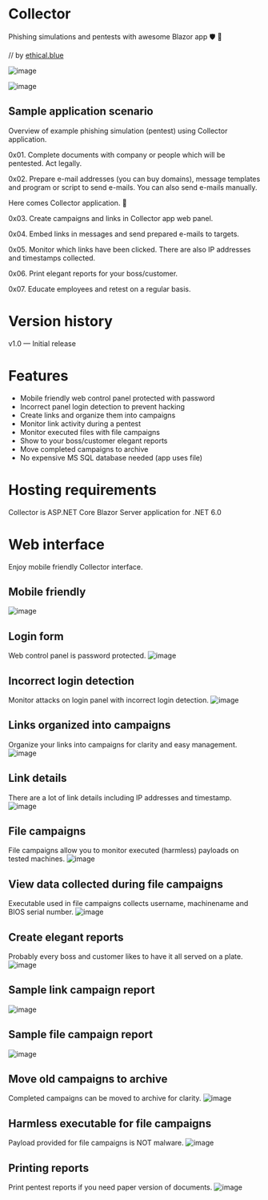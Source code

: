 # Collector
Phishing simulations and pentests with awesome Blazor app 🛡️ 🧪 

// by [ethical.blue](https://ethical.blue/)

![image](https://github.com/ethicalblue/CollectorApp/blob/main/images/live.png)

![image](https://github.com/ethicalblue/CollectorApp/blob/main/images/blazor.png)

## Sample application scenario

Overview of example phishing simulation (pentest) using Collector application.

0x01. Complete documents with company or people which will be pentested. Act legally.

0x02. Prepare e-mail addresses (you can buy domains), message templates and program or script to send e-mails. You can also send e-mails manually.

Here comes Collector application. 🙂

0x03. Create campaigns and links in Collector app web panel.

0x04. Embed links in messages and send prepared e-mails to targets.

0x05. Monitor which links have been clicked. There are also IP addresses and timestamps collected.

0x06. Print elegant reports for your boss/customer.

0x07. Educate employees and retest on a regular basis.

# Version history
v1.0 — Initial release

# Features
+ Mobile friendly web control panel protected with password
+ Incorrect panel login detection to prevent hacking
+ Create links and organize them into campaigns
+ Monitor link activity during a pentest
+ Monitor executed files with file campaigns
+ Show to your boss/customer elegant reports
+ Move completed campaigns to archive
+ No expensive MS SQL database needed (app uses file)

# Hosting requirements
Collector is ASP.NET Core Blazor Server application for .NET 6.0

# Web interface
Enjoy mobile friendly Collector interface.

## Mobile friendly
![image](https://github.com/ethicalblue/CollectorApp/blob/main/images/mobilefriendly1.png)

## Login form
Web control panel is password protected.
![image](https://github.com/ethicalblue/CollectorApp/blob/main/images/collector1.png)

## Incorrect login detection
Monitor attacks on login panel with incorrect login detection.
![image](https://github.com/ethicalblue/CollectorApp/blob/main/images/collector2.png)

## Links organized into campaigns
Organize your links into campaigns for clarity and easy management.
![image](https://github.com/ethicalblue/CollectorApp/blob/main/images/collector3.png)

## Link details
There are a lot of link details including IP addresses and timestamp.
![image](https://github.com/ethicalblue/CollectorApp/blob/main/images/collector4.png)

## File campaigns
File campaigns allow you to monitor executed (harmless) payloads on tested machines.
![image](https://github.com/ethicalblue/CollectorApp/blob/main/images/collector5.png)

## View data collected during file campaigns
Executable used in file campaigns collects username, machinename and BIOS serial number.
![image](https://github.com/ethicalblue/CollectorApp/blob/main/images/collector6.png)

## Create elegant reports
Probably every boss and customer likes to have it all served on a plate.
![image](https://github.com/ethicalblue/CollectorApp/blob/main/images/collector7.png)

## Sample link campaign report
![image](https://github.com/ethicalblue/CollectorApp/blob/main/images/collector8.png)

## Sample file campaign report
![image](https://github.com/ethicalblue/CollectorApp/blob/main/images/collector9.png)

## Move old campaigns to archive
Completed campaigns can be moved to archive for clarity.
![image](https://github.com/ethicalblue/CollectorApp/blob/main/images/collector10.png)

## Harmless executable for file campaigns
Payload provided for file campaigns is NOT malware.
![image](https://github.com/ethicalblue/CollectorApp/blob/main/images/collector11.png)

## Printing reports
Print pentest reports if you need paper version of documents.
![image](https://github.com/ethicalblue/CollectorApp/blob/main/images/collector12.png)
